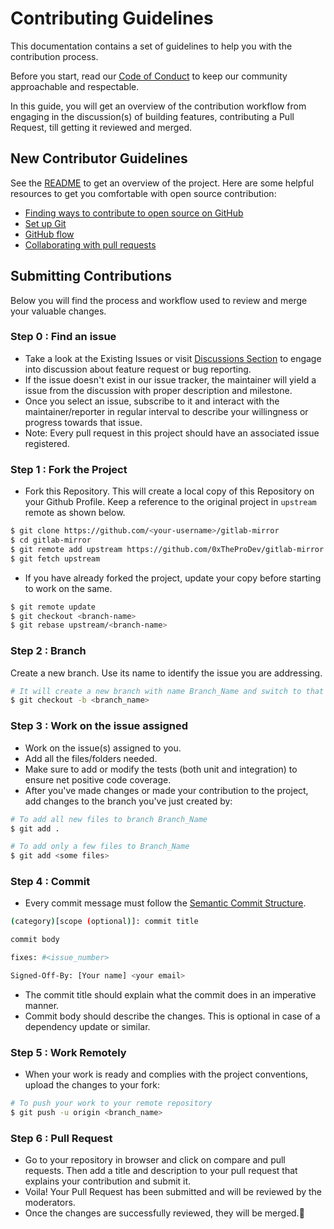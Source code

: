 # Contributing Guidelines

This documentation contains a set of guidelines to help you with the contribution process.

Before you start, read our [Code of Conduct](CODE_OF_CONDUCT.md) to keep our community approachable and respectable.

In this guide, you will get an overview of the contribution workflow from engaging in the discussion(s) of building features, contributing a Pull Request, till getting it reviewed and merged.

## New Contributor Guidelines

See the [README](https://github.com/0xTheProDev/gitlab-mirror#readme) to get an overview of the project. Here are some helpful resources to get you comfortable with open source contribution:

- [Finding ways to contribute to open source on GitHub](https://docs.github.com/en/get-started/exploring-projects-on-github/finding-ways-to-contribute-to-open-source-on-github)
- [Set up Git](https://docs.github.com/en/get-started/quickstart/set-up-git)
- [GitHub flow](https://docs.github.com/en/get-started/quickstart/github-flow)
- [Collaborating with pull requests](https://docs.github.com/en/github/collaborating-with-pull-requests)

## Submitting Contributions

Below you will find the process and workflow used to review and merge your valuable changes.

### Step 0 : Find an issue

- Take a look at the Existing Issues or visit [Discussions Section](https://github.com/0xTheProDev/gitlab-mirror/discussions) to engage into discussion about feature request or bug reporting.
- If the issue doesn't exist in our issue tracker, the maintainer will yield a issue from the discussion with proper description and milestone.
- Once you select an issue, subscribe to it and interact with the maintainer/reporter in regular interval to describe your willingness or progress towards that issue.
- Note: Every pull request in this project should have an associated issue registered.

### Step 1 : Fork the Project

- Fork this Repository. This will create a local copy of this Repository on your Github Profile.
  Keep a reference to the original project in `upstream` remote as shown below.

```bash
$ git clone https://github.com/<your-username>/gitlab-mirror
$ cd gitlab-mirror
$ git remote add upstream https://github.com/0xTheProDev/gitlab-mirror
$ git fetch upstream
```

- If you have already forked the project, update your copy before starting to work on the same.

```bash
$ git remote update
$ git checkout <branch-name>
$ git rebase upstream/<branch-name>
```

### Step 2 : Branch

Create a new branch. Use its name to identify the issue you are addressing.

```bash
# It will create a new branch with name Branch_Name and switch to that branch
$ git checkout -b <branch_name>
```

### Step 3 : Work on the issue assigned

- Work on the issue(s) assigned to you.
- Add all the files/folders needed.
- Make sure to add or modify the tests (both unit and integration) to ensure net positive code coverage.
- After you've made changes or made your contribution to the project, add changes to the branch you've just created by:

```bash
# To add all new files to branch Branch_Name
$ git add .

# To add only a few files to Branch_Name
$ git add <some files>
```

### Step 4 : Commit

- Every commit message must follow the [Semantic Commit Structure](https://www.conventionalcommits.org/en/v1.0.0/#summary).

```bash
(category)[scope (optional)]: commit title

commit body

fixes: #<issue_number>

Signed-Off-By: [Your name] <your email>
```

- The commit title should explain what the commit does in an imperative manner.
- Commit body should describe the changes. This is optional in case of a dependency update or similar.

### Step 5 : Work Remotely

- When your work is ready and complies with the project conventions, upload the changes to your fork:

```bash
# To push your work to your remote repository
$ git push -u origin <branch_name>
```

### Step 6 : Pull Request

- Go to your repository in browser and click on compare and pull requests.
  Then add a title and description to your pull request that explains your contribution and submit it.
- Voila! Your Pull Request has been submitted and will be reviewed by the moderators.
- Once the changes are successfully reviewed, they will be merged.🥳
